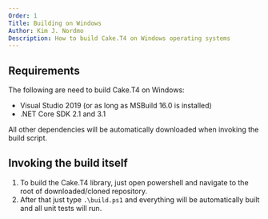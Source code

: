 ```yaml
---
Order: 1
Title: Building on Windows
Author: Kim J. Nordmo
Description: How to build Cake.T4 on Windows operating systems
---
```


## Requirements

The following are need to build Cake.T4 on Windows:

- Visual Studio 2019 (or as long as MSBuild 16.0 is installed)
- .NET Core SDK 2.1 and 3.1

All other dependencies will be automatically downloaded when invoking the build script.

## Invoking the build itself

1. To build the Cake.T4 library, just open powershell and navigate to the root of
   downloaded/cloned repository.
2. After that just type `.\build.ps1` and everything will be automatically built and all unit tests
   will run.
